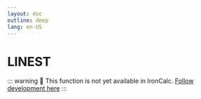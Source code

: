 ```yaml
---
layout: doc
outline: deep
lang: en-US
---
```


# LINEST

::: warning
🚧 This function is not yet available in IronCalc.
[Follow development here](https://github.com/ironcalc/IronCalc/labels/Functions)
:::